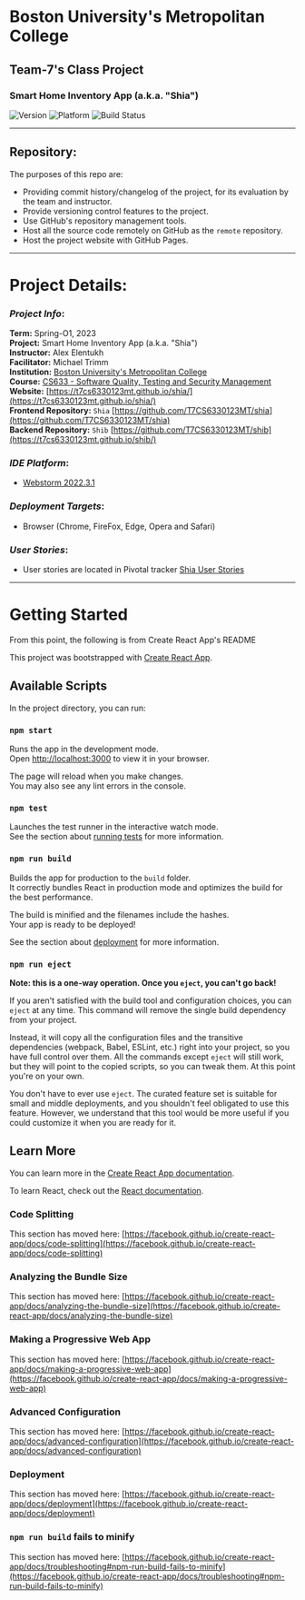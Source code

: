 # Boston University's Metropolitan College
## Team-7's Class Project

### Smart Home Inventory App (a.k.a. "Shia")

![Version](https://img.shields.io/badge/Version-v0.0.0-blue.svg?style=flat)
![Platform](https://img.shields.io/badge/Platform-WEB-blue.svg?style=flat)
![Build Status](https://img.shields.io/badge/Status-passing-green.svg?style=flat)

[//]: # (### Overview Video:)

[//]: # ()
[//]: # (**Overview video is coming soon...**)

---

## Repository:

[//]: # (**Description goes here and coming soon**)

The purposes of this repo are:

- Providing commit history/changelog of the project, for its evaluation by the team and instructor.
- Provide versioning control features to the project.
- Use GitHub's repository management tools.
- Host all the source code remotely on GitHub as the `remote` repository.
- Host the project website with GitHub Pages.

---

# Project Details:

### _Project Info_:

**Term:** Spring-O1, 2023  
**Project:** Smart Home Inventory App (a.k.a. "Shia")  
**Instructor:** Alex Elentukh  
**Facilitator:** Michael Trimm  
**Institution:** [Boston University's Metropolitan College](https://www.bu.edu/met/)  
**Course:** [CS633 - Software Quality, Testing and Security Management](http://www.bu.edu/csmet/academic-programs/courses/cs633/)  
**Website:** [https://t7cs6330123mt.github.io/shia/](https://t7cs6330123mt.github.io/shia/)  
**Frontend Repository:** `Shia` [https://github.com/T7CS6330123MT/shia](https://github.com/T7CS6330123MT/shia)  
**Backend Repository:** `Shib` [https://github.com/T7CS6330123MT/shib](https://t7cs6330123mt.github.io/shib/)  

[//]: # (### _Current Status_:)

[//]: # ()
[//]: # (**[No Release yet]&#40;#&#41;**)

### _IDE Platform_:

- [Webstorm 2022.3.1](https://www.jetbrains.com/webstorm/)

[//]: # (### _CI/CD Platform_:)

[//]: # ()
[//]: # (- Travis-CI or Github Actions &#40;Comming soon&#41;...)

[//]: # (### _Dependencies_:)

[//]: # ()
[//]: # (- Comming soon)

### _Deployment Targets_:

- Browser (Chrome, FireFox, Edge, Opera and Safari)

[//]: # (### _Test Devices_:)

[//]: # ()
[//]: # (**Coming soon**)

[//]: # ()
[//]: # (### _Google Drive Location_:)

[//]: # ()
[//]: # (**Coming soon**)

[//]: # ()
[//]: # (The project's technical documents folder includes:)

[//]: # ()
[//]: # (- Technical Requirements/)

[//]: # (- Resources/)

[//]: # (- Diagrams/)

[//]: # (- Flows/)

[//]: # (---)

### _User Stories_:

- User stories are located in Pivotal tracker [Shia User Stories](https://www.pivotaltracker.com/n/projects/2626715)

[//]: # (# Feature Set:)

[//]: # ()
[//]: # (| Core          | Support       | Supplemental  |)

[//]: # (| ------------- | ------------- | ------------- |)

[//]: # (|               |               |               |)

[//]: # (|               |               |               |)

[//]: # (|               |               |               |)

[//]: # (|               |               |               |)


---


# Getting Started
From this point, the following is from Create React App's README

This project was bootstrapped with [Create React App](https://github.com/facebook/create-react-app).

## Available Scripts

In the project directory, you can run:

### `npm start`

Runs the app in the development mode.\
Open [http://localhost:3000](http://localhost:3000) to view it in your browser.

The page will reload when you make changes.\
You may also see any lint errors in the console.

### `npm test`

Launches the test runner in the interactive watch mode.\
See the section about [running tests](https://facebook.github.io/create-react-app/docs/running-tests) for more information.

### `npm run build`

Builds the app for production to the `build` folder.\
It correctly bundles React in production mode and optimizes the build for the best performance.

The build is minified and the filenames include the hashes.\
Your app is ready to be deployed!

See the section about [deployment](https://facebook.github.io/create-react-app/docs/deployment) for more information.

### `npm run eject`

**Note: this is a one-way operation. Once you `eject`, you can't go back!**

If you aren't satisfied with the build tool and configuration choices, you can `eject` at any time. This command will remove the single build dependency from your project.

Instead, it will copy all the configuration files and the transitive dependencies (webpack, Babel, ESLint, etc.) right into your project, so you have full control over them. All the commands except `eject` will still work, but they will point to the copied scripts, so you can tweak them. At this point you're on your own.

You don't have to ever use `eject`. The curated feature set is suitable for small and middle deployments, and you shouldn't feel obligated to use this feature. However, we understand that this tool would be more useful if you could customize it when you are ready for it.

## Learn More

You can learn more in the [Create React App documentation](https://facebook.github.io/create-react-app/docs/getting-started).

To learn React, check out the [React documentation](https://reactjs.org/).

### Code Splitting

This section has moved here: [https://facebook.github.io/create-react-app/docs/code-splitting](https://facebook.github.io/create-react-app/docs/code-splitting)

### Analyzing the Bundle Size

This section has moved here: [https://facebook.github.io/create-react-app/docs/analyzing-the-bundle-size](https://facebook.github.io/create-react-app/docs/analyzing-the-bundle-size)

### Making a Progressive Web App

This section has moved here: [https://facebook.github.io/create-react-app/docs/making-a-progressive-web-app](https://facebook.github.io/create-react-app/docs/making-a-progressive-web-app)

### Advanced Configuration

This section has moved here: [https://facebook.github.io/create-react-app/docs/advanced-configuration](https://facebook.github.io/create-react-app/docs/advanced-configuration)

### Deployment

This section has moved here: [https://facebook.github.io/create-react-app/docs/deployment](https://facebook.github.io/create-react-app/docs/deployment)

### `npm run build` fails to minify

This section has moved here: [https://facebook.github.io/create-react-app/docs/troubleshooting#npm-run-build-fails-to-minify](https://facebook.github.io/create-react-app/docs/troubleshooting#npm-run-build-fails-to-minify)

